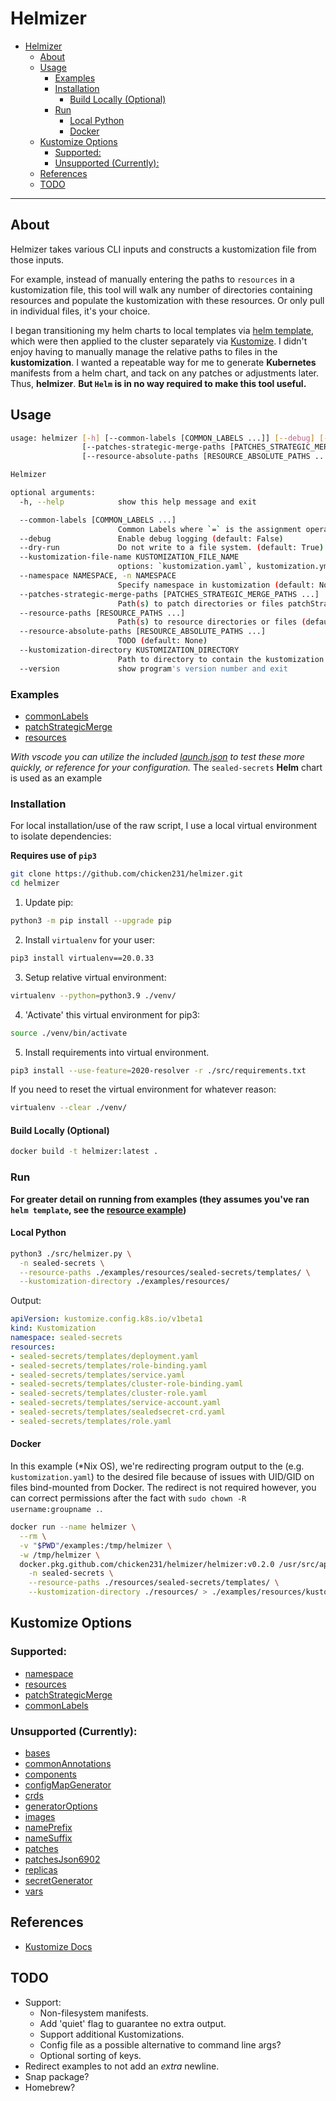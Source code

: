 # Helmizer

- [Helmizer](#helmizer)
  - [About](#about)
  - [Usage](#usage)
    - [Examples](#examples)
    - [Installation](#installation)
      - [Build Locally (Optional)](#build-locally-optional)
    - [Run](#run)
      - [Local Python](#local-python)
      - [Docker](#docker)
  - [Kustomize Options](#kustomize-options)
    - [Supported:](#supported)
    - [Unsupported (Currently):](#unsupported-currently)
  - [References](#references)
  - [TODO](#todo)

---

## About

Helmizer takes various CLI inputs and constructs a kustomization file from those inputs.

For example, instead of manually entering the paths to `resources` in a kustomization file, this tool will walk any number of directories containing resources and populate the kustomization with these resources. Or only pull in individual files, it's your choice.

I began transitioning my helm charts to local templates via [helm template](https://helm.sh/docs/helm/helm_template/), which were then applied to the cluster separately via [Kustomize](https://kustomize.io/). I didn't enjoy having to manually manage the relative paths to files in the **kustomization**. I wanted a repeatable way for me to generate **Kubernetes** manifests from a helm chart, and tack on any patches or adjustments later. Thus, **helmizer**. **But `Helm` is in no way required to make this tool useful.**

## Usage

```bash
usage: helmizer [-h] [--common-labels [COMMON_LABELS ...]] [--debug] [--dry-run] [--kustomization-file-name KUSTOMIZATION_FILE_NAME] [--namespace NAMESPACE]
                [--patches-strategic-merge-paths [PATCHES_STRATEGIC_MERGE_PATHS ...]] [--resource-paths [RESOURCE_PATHS ...]]
                [--resource-absolute-paths [RESOURCE_ABSOLUTE_PATHS ...]] --kustomization-directory KUSTOMIZATION_DIRECTORY [--version]

Helmizer

optional arguments:
  -h, --help            show this help message and exit

  --common-labels [COMMON_LABELS ...]
                        Common Labels where `=` is the assignment operator e.g key=value (default: None)
  --debug               Enable debug logging (default: False)
  --dry-run             Do not write to a file system. (default: True)
  --kustomization-file-name KUSTOMIZATION_FILE_NAME
                        options: `kustomization.yaml`, kustomization.yml, `Kustomization` (default: kustomization.yaml)
  --namespace NAMESPACE, -n NAMESPACE
                        Specify namespace in kustomization (default: None)
  --patches-strategic-merge-paths [PATCHES_STRATEGIC_MERGE_PATHS ...]
                        Path(s) to patch directories or files patchStrategicMerge (default: None)
  --resource-paths [RESOURCE_PATHS ...]
                        Path(s) to resource directories or files (default: None)
  --resource-absolute-paths [RESOURCE_ABSOLUTE_PATHS ...]
                        TODO (default: None)
  --kustomization-directory KUSTOMIZATION_DIRECTORY
                        Path to directory to contain the kustomization file (default: None)
  --version             show program's version number and exit
```

### Examples

- [commonLabels](examples/commonLabels/)
- [patchStrategicMerge](examples/patchStrategicMerge/)
- [resources](examples/resources/)

_With vscode you can utilize the included [launch.json](.vscode/launch.json) to test these more quickly, or reference for your configuration._
The `sealed-secrets` **Helm** chart is used as an example

### Installation

For local installation/use of the raw script, I use a local virtual environment to isolate dependencies:

**Requires use of `pip3`**

```bash
git clone https://github.com/chicken231/helmizer.git
cd helmizer
```

1. Update pip:
```bash
python3 -m pip install --upgrade pip
```
2. Install `virtualenv` for your user:
```bash
pip3 install virtualenv==20.0.33
```
3. Setup relative virtual environment:
```bash
virtualenv --python=python3.9 ./venv/
```
4. 'Activate' this virtual environment for pip3:
```bash
source ./venv/bin/activate
```
5. Install requirements into virtual environment.
```bash
pip3 install --use-feature=2020-resolver -r ./src/requirements.txt
```

If you need to reset the virtual environment for whatever reason:
```bash
virtualenv --clear ./venv/
```

#### Build Locally (Optional)

```bash
docker build -t helmizer:latest .
```

### Run

**For greater detail on running from examples (they assumes you've ran `helm template`, see the [resource example](examples/resources/README.md))**

#### Local Python

```bash
python3 ./src/helmizer.py \
  -n sealed-secrets \
  --resource-paths ./examples/resources/sealed-secrets/templates/ \
  --kustomization-directory ./examples/resources/
```

Output:
```yaml
apiVersion: kustomize.config.k8s.io/v1beta1
kind: Kustomization
namespace: sealed-secrets
resources:
- sealed-secrets/templates/deployment.yaml
- sealed-secrets/templates/role-binding.yaml
- sealed-secrets/templates/service.yaml
- sealed-secrets/templates/cluster-role-binding.yaml
- sealed-secrets/templates/cluster-role.yaml
- sealed-secrets/templates/service-account.yaml
- sealed-secrets/templates/sealedsecret-crd.yaml
- sealed-secrets/templates/role.yaml
```

#### Docker

In this example (*Nix OS), we're redirecting program output to the (e.g. `kustomization.yaml`) to the desired file because of issues with UID/GID on files bind-mounted from Docker. The redirect is not required however, you can correct permissions after the fact with `sudo chown -R username:groupname .`.

```bash
docker run --name helmizer \
  --rm \
  -v "$PWD"/examples:/tmp/helmizer \
  -w /tmp/helmizer \
  docker.pkg.github.com/chicken231/helmizer/helmizer:v0.2.0 /usr/src/app/helmizer.py \
    -n sealed-secrets \
    --resource-paths ./resources/sealed-secrets/templates/ \
    --kustomization-directory ./resources/ > ./examples/resources/kustomization.yaml
```

## Kustomize Options

### Supported:

- [namespace](https://kubectl.docs.kubernetes.io/references/kustomize/namespace/)
- [resources](https://kubectl.docs.kubernetes.io/references/kustomize/resource/)
- [patchStrategicMerge](https://kubectl.docs.kubernetes.io/references/kustomize/patchesstrategicmerge/)
- [commonLabels](https://kubectl.docs.kubernetes.io/references/kustomize/commonlabels/)

### Unsupported (Currently):

- [bases](https://kubectl.docs.kubernetes.io/references/kustomize/bases/)
- [commonAnnotations](https://kubectl.docs.kubernetes.io/references/kustomize/commonannotations/)
- [components](https://kubectl.docs.kubernetes.io/references/kustomize/components/)
- [configMapGenerator](https://kubectl.docs.kubernetes.io/references/kustomize/configmapgenerator/)
- [crds](https://kubectl.docs.kubernetes.io/references/kustomize/crds/)
- [generatorOptions](https://kubectl.docs.kubernetes.io/references/kustomize/generatoroptions/)
- [images](https://kubectl.docs.kubernetes.io/references/kustomize/images/)
- [namePrefix](https://kubectl.docs.kubernetes.io/references/kustomize/nameprefix/)
- [nameSuffix](https://kubectl.docs.kubernetes.io/references/kustomize/namesuffix/)
- [patches](https://kubectl.docs.kubernetes.io/references/kustomize/patches/)
- [patchesJson6902](https://kubectl.docs.kubernetes.io/references/kustomize/patchesjson6902/)
- [replicas](https://kubectl.docs.kubernetes.io/references/kustomize/replicas/)
- [secretGenerator](https://kubectl.docs.kubernetes.io/references/kustomize/secretgenerator/)
- [vars](https://kubectl.docs.kubernetes.io/references/kustomize/vars/)



## References

- [Kustomize Docs](https://kubectl.docs.kubernetes.io/references/kustomize/)

## TODO

- Support:
  - Non-filesystem manifests.
  - Add 'quiet' flag to guarantee no extra output.
  - Support additional Kustomizations.
  - Config file as a possible alternative to command line args?
  - Optional sorting of keys.
- Redirect examples to not add an _extra_ newline.
- Snap package?
- Homebrew?
